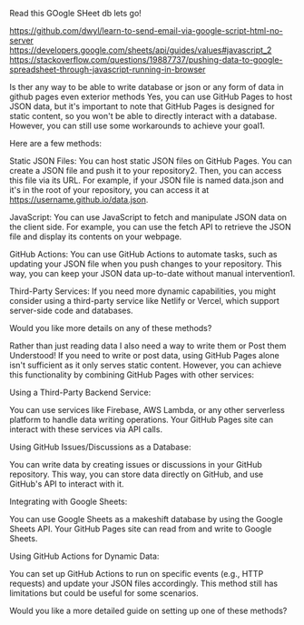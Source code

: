Read this GOogle SHeet db lets go!

https://github.com/dwyl/learn-to-send-email-via-google-script-html-no-server
https://developers.google.com/sheets/api/guides/values#javascript_2
https://stackoverflow.com/questions/19887737/pushing-data-to-google-spreadsheet-through-javascript-running-in-browser

Is ther any way to be able to write database or json or any form of data in github pages even exterior methods
Yes, you can use GitHub Pages to host JSON data, but it's important to note that GitHub Pages is designed for static content, so you won't be able to directly interact with a database. However, you can still use some workarounds to achieve your goal1.

Here are a few methods:

Static JSON Files: You can host static JSON files on GitHub Pages. You can create a JSON file and push it to your repository2. Then, you can access this file via its URL. For example, if your JSON file is named data.json and it's in the root of your repository, you can access it at https://username.github.io/data.json.

JavaScript: You can use JavaScript to fetch and manipulate JSON data on the client side. For example, you can use the fetch API to retrieve the JSON file and display its contents on your webpage.

GitHub Actions: You can use GitHub Actions to automate tasks, such as updating your JSON file when you push changes to your repository. This way, you can keep your JSON data up-to-date without manual intervention1.

Third-Party Services: If you need more dynamic capabilities, you might consider using a third-party service like Netlify or Vercel, which support server-side code and databases.

Would you like more details on any of these methods?




Rather than just reading data I also need a way to write them or Post them
Understood! If you need to write or post data, using GitHub Pages alone isn't sufficient as it only serves static content. However, you can achieve this functionality by combining GitHub Pages with other services:

Using a Third-Party Backend Service:

You can use services like Firebase, AWS Lambda, or any other serverless platform to handle data writing operations. Your GitHub Pages site can interact with these services via API calls.

Using GitHub Issues/Discussions as a Database:

You can write data by creating issues or discussions in your GitHub repository. This way, you can store data directly on GitHub, and use GitHub's API to interact with it.

Integrating with Google Sheets:

You can use Google Sheets as a makeshift database by using the Google Sheets API. Your GitHub Pages site can read from and write to Google Sheets.

Using GitHub Actions for Dynamic Data:

You can set up GitHub Actions to run on specific events (e.g., HTTP requests) and update your JSON files accordingly. This method still has limitations but could be useful for some scenarios.

Would you like a more detailed guide on setting up one of these methods?
